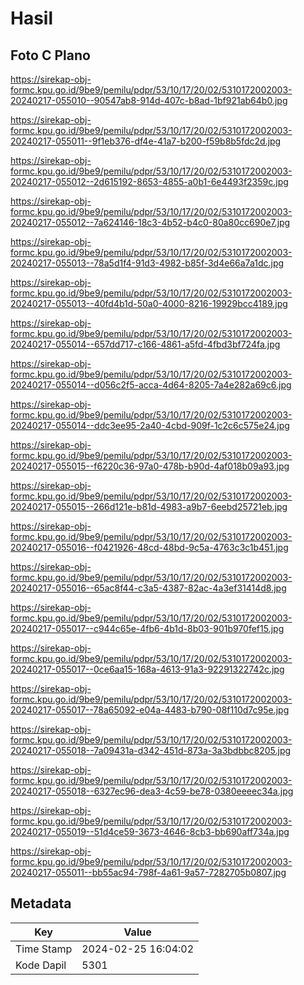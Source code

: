 # Hasil

## Foto C Plano

https://sirekap-obj-formc.kpu.go.id/9be9/pemilu/pdpr/53/10/17/20/02/5310172002003-20240217-055010--90547ab8-914d-407c-b8ad-1bf921ab64b0.jpg

https://sirekap-obj-formc.kpu.go.id/9be9/pemilu/pdpr/53/10/17/20/02/5310172002003-20240217-055011--9f1eb376-df4e-41a7-b200-f59b8b5fdc2d.jpg

https://sirekap-obj-formc.kpu.go.id/9be9/pemilu/pdpr/53/10/17/20/02/5310172002003-20240217-055012--2d615192-8653-4855-a0b1-6e4493f2359c.jpg

https://sirekap-obj-formc.kpu.go.id/9be9/pemilu/pdpr/53/10/17/20/02/5310172002003-20240217-055012--7a624146-18c3-4b52-b4c0-80a80cc690e7.jpg

https://sirekap-obj-formc.kpu.go.id/9be9/pemilu/pdpr/53/10/17/20/02/5310172002003-20240217-055013--78a5d1f4-91d3-4982-b85f-3d4e66a7a1dc.jpg

https://sirekap-obj-formc.kpu.go.id/9be9/pemilu/pdpr/53/10/17/20/02/5310172002003-20240217-055013--40fd4b1d-50a0-4000-8216-19929bcc4189.jpg

https://sirekap-obj-formc.kpu.go.id/9be9/pemilu/pdpr/53/10/17/20/02/5310172002003-20240217-055014--657dd717-c166-4861-a5fd-4fbd3bf724fa.jpg

https://sirekap-obj-formc.kpu.go.id/9be9/pemilu/pdpr/53/10/17/20/02/5310172002003-20240217-055014--d056c2f5-acca-4d64-8205-7a4e282a69c6.jpg

https://sirekap-obj-formc.kpu.go.id/9be9/pemilu/pdpr/53/10/17/20/02/5310172002003-20240217-055014--ddc3ee95-2a40-4cbd-909f-1c2c6c575e24.jpg

https://sirekap-obj-formc.kpu.go.id/9be9/pemilu/pdpr/53/10/17/20/02/5310172002003-20240217-055015--f6220c36-97a0-478b-b90d-4af018b09a93.jpg

https://sirekap-obj-formc.kpu.go.id/9be9/pemilu/pdpr/53/10/17/20/02/5310172002003-20240217-055015--266d121e-b81d-4983-a9b7-6eebd25721eb.jpg

https://sirekap-obj-formc.kpu.go.id/9be9/pemilu/pdpr/53/10/17/20/02/5310172002003-20240217-055016--f0421926-48cd-48bd-9c5a-4763c3c1b451.jpg

https://sirekap-obj-formc.kpu.go.id/9be9/pemilu/pdpr/53/10/17/20/02/5310172002003-20240217-055016--65ac8f44-c3a5-4387-82ac-4a3ef31414d8.jpg

https://sirekap-obj-formc.kpu.go.id/9be9/pemilu/pdpr/53/10/17/20/02/5310172002003-20240217-055017--c944c65e-4fb6-4b1d-8b03-901b970fef15.jpg

https://sirekap-obj-formc.kpu.go.id/9be9/pemilu/pdpr/53/10/17/20/02/5310172002003-20240217-055017--0ce6aa15-168a-4613-91a3-92291322742c.jpg

https://sirekap-obj-formc.kpu.go.id/9be9/pemilu/pdpr/53/10/17/20/02/5310172002003-20240217-055017--78a65092-e04a-4483-b790-08f110d7c95e.jpg

https://sirekap-obj-formc.kpu.go.id/9be9/pemilu/pdpr/53/10/17/20/02/5310172002003-20240217-055018--7a09431a-d342-451d-873a-3a3bdbbc8205.jpg

https://sirekap-obj-formc.kpu.go.id/9be9/pemilu/pdpr/53/10/17/20/02/5310172002003-20240217-055018--6327ec96-dea3-4c59-be78-0380eeeec34a.jpg

https://sirekap-obj-formc.kpu.go.id/9be9/pemilu/pdpr/53/10/17/20/02/5310172002003-20240217-055019--51d4ce59-3673-4646-8cb3-bb690aff734a.jpg

https://sirekap-obj-formc.kpu.go.id/9be9/pemilu/pdpr/53/10/17/20/02/5310172002003-20240217-055011--bb55ac94-798f-4a61-9a57-7282705b0807.jpg


## Metadata

| Key        | Value               |
| ---------- | ------------------- |
| Time Stamp | 2024-02-25 16:04:02 |
| Kode Dapil | 5301                |



